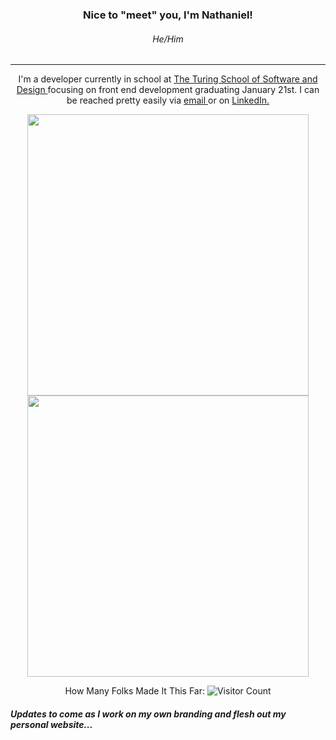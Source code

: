 <section display='block' background='black' align='center'>
<h3 align='center'>
  Nice to "meet" you, I'm Nathaniel!
</h3>
<h6 align='center'> He/Him </h6>

---
<p align='center'>
I'm a developer currently in school at
<a href='https://turing.io/'> The Turing School of Software and Design </a> focusing on front end development graduating January 21st.
I can be reached pretty easily via
<a href = 'mailto: nathanielmillard@gmail.com'> email </a> or on <a href='https://www.linkedin.com/in/nathaniel-m-94a259165/'> LinkedIn. </a>
</p>
<img align='center' width='450' src="https://github-readme-stats.vercel.app/api/top-langs/?username=NathanielMillard&layout=compact&theme=chartreuse-dark">
<img align='center' width='450' src="https://github-readme-stats.vercel.app/api?username=nathanielmillard&show_icons=true&theme=chartreuse-dark&include_all_commits=true&count_private=true">

How Many Folks Made It This Far:
![Visitor Count](https://profile-counter.glitch.me/{NathanielMillard}/count.svg)
</section>

<h5>
Updates to come as I work on my own branding and flesh out my personal website...
</h5>

